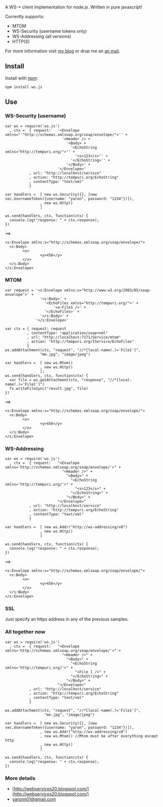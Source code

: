 A WS-* client implementation for node.js. Written in pure javascript!

Currently supports:

* MTOM
* WS-Security (username tokens only)
* WS-Addressing (all versions)
* HTTP(S)

For more information visit [my blog](http://webservices20.blogspot.com/) or drop me an [an mail](mailto:yaronn01@gmail.com).

## Install

Install with [npm](http://github.com/isaacs/npm):

    npm install ws.js

## Use

### WS-Security (username)
    var ws = require('ws.js')
      , ctx =  { request:   '<Envelope xmlns="'"http://schemas.xmlsoap.org/soap/envelope/">'' +
                              '<Header /> +
                                '<Body> +
                                  '<EchoString xmlns="http://tempuri.org/">'' +
                                    '<s>123</s>'' +
                                  '</EchoString>'' +
                                '</Body>' +
                            '</Envelope>'
               , url: "http://localhost/service"
               , action: "http://tempuri.org/EchoString"
               , contentType: "text/xml" 
               }

    var handlers =  [ new ws.Security({}, [new sec.UsernameToken({username: "yaron", password: "1234"})]),
                    , new ws.Http()
                    ]

    ws.send(handlers, ctx, function(ctx) {                    
      console.log("response: " + ctx.response);
    })

==>

    <s:Envelope xmlns:s="http://schemas.xmlsoap.org/soap/envelope/">  
      <s:Body>  
            <x>  
                    <y>456</y>  
            </x>  
      </s:Body>  
    </s:Envelope>

### MTOM

    var request = '<s:Envelope xmlns:s="http://www.w3.org/2003/05/soap-envelope">' +
                    '<s:Body>' +
                      '<EchoFiles xmlns="http://tempuri.org/">' +                        
                          '<a:File1 />' +
                      '</EchoFiles>' +
                    '</s:Body>' +
                  '</s:Envelope>'   
    
    var ctx = { request: request
              , contentType: "application/soap+xml"
              , url: "http://localhost:7171/Service/mtom"
              , action: "http://tempuri.org/IService/EchoFiles"
              }
    ws.addAttachment(ctx, "request", "//*[local-name(.)='File1']", 
                    "me.jpg", "image/jpeg")
    
    var handlers =  [ new ws.Mtom()
                    , new ws.Http()
                    ];
    ws.send(handlers, ctx, function(ctx) {      
      var file = ws.getAttachment(ctx, "response", "//*[local-name(.)='File1']")
      fs.writeFileSync("result.jpg", file)      
    })

==>

    <s:Envelope xmlns:s="http://schemas.xmlsoap.org/soap/envelope/">  
      <s:Body>  
            <x>  
                    <y>456</y>  
            </x>  
      </s:Body>  
    </s:Envelope>

### WS-Addressing
    var ws = require('ws.js')
      , ctx =  { request:   "<Envelope xmlns='http://schemas.xmlsoap.org/soap/envelope/'>" +
                              "<Header />" +
                                "<Body>" +
                                  "<EchoString xmlns='http://tempuri.org/'>" +
                                    "<s>123</s>" +
                                  "</EchoString>" +
                                "</Body>" +
                            "</Envelope>"
               , url: "http://localhost/service"
               , action: "http://tempuri.org/EchoString"
               , contentType: "text/xml" 
               }

    var handlers =  [ new ws.Addr("http://ws-addressing/v8")
                    , new ws.Http()
                    ]

    ws.send(handlers, ctx, function(ctx) {                    
      console.log("response: " + ctx.response);
    })

==>

    <s:Envelope xmlns:s="http://schemas.xmlsoap.org/soap/envelope/">  
      <s:Body>  
            <x>  
                    <y>456</y>  
            </x>  
      </s:Body>  
    </s:Envelope>

### SSL
Just specify an https address in any of the previous samples.

### All together now
  
    var ws = require('ws.js')
      , ctx =  { request:   "<Envelope xmlns='http://schemas.xmlsoap.org/soap/envelope/'>" +
                              "<Header />" +
                                "<Body>" +
                                  "<EchoString xmlns='http://tempuri.org/'>" +
                                    "<File 1 />" +
                                  "</EchoString>" +
                                "</Body>" +
                            "</Envelope>"
               , url: "http://localhost/service"
               , action: "http://tempuri.org/EchoString"
               , contentType: "text/xml" 
               }

    ws.addAttachment(ctx, "request", "//*[local-name(.)='File1']", 
                      "me.jpg", "image/jpeg")

    var handlers =  [ new ws.Security({}, [new sec.UsernameToken({username: "yaron", password: "1234"})]),
                    , new ws.Addr("http://ws-addressing/v8")
                    , new ws.Mtom() //Mtom must be after everything except http
                    , new ws.Http()
                    ]

    ws.send(handlers, ctx, function(ctx) {                    
      console.log("response: " + ctx.response);
    })

### More details
* [http://webservices20.blogspot.com/](http://webservices20.blogspot.com/)
* [yaronn01@gmail.com](mailto:yaronn01@gmail.com)
